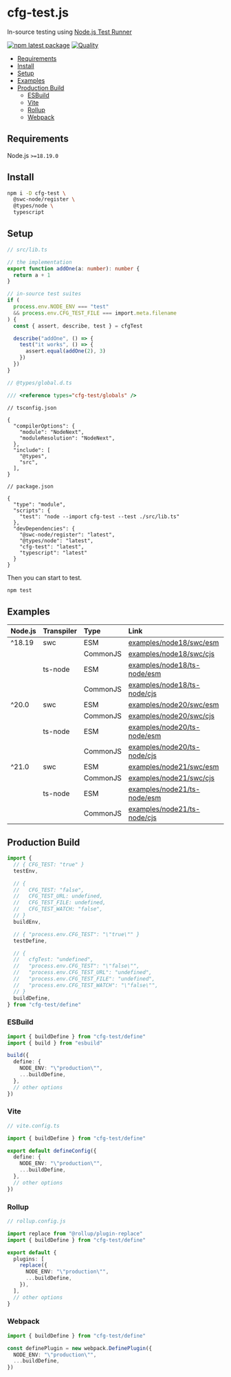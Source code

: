 # cfg-test.js

In-source testing using [Node.js Test Runner](https://nodejs.org/api/test.html)

[![npm latest package](https://img.shields.io/npm/v/cfg-test/latest.svg)](https://www.npmjs.com/package/cfg-test)
[![Quality](https://github.com/tai-kun/cfg-test.js/actions/workflows/quality.yaml/badge.svg)](https://github.com/tai-kun/cfg-test.js/actions/workflows/quality.yaml)

- [Requirements](#requirements)
- [Install](#install)
- [Setup](#setup)
- [Examples](#examples)
- [Production Build](#production-build)
  - [ESBuild](#esbuild)
  - [Vite](#vite)
  - [Rollup](#rollup)
  - [Webpack](#webpack)

## Requirements

Node.js `>=18.19.0`

## Install

```bash
npm i -D cfg-test \
  @swc-node/register \
  @types/node \
  typescript
```

## Setup

```ts
// src/lib.ts

// the implementation
export function addOne(a: number): number {
  return a + 1
}

// in-source test suites
if (
  process.env.NODE_ENV === "test"
  && process.env.CFG_TEST_FILE === import.meta.filename
) {
  const { assert, describe, test } = cfgTest

  describe("addOne", () => {
    test("it works", () => {
      assert.equal(addOne(2), 3)
    })
  })
}
```

```ts
// @types/global.d.ts

/// <reference types="cfg-test/globals" />
```

```json5
// tsconfig.json

{
  "compilerOptions": {
    "module": "NodeNext",
    "moduleResolution": "NodeNext",
  },
  "include": [
    "@types",
    "src",
  ],
}
```

```json5
// package.json

{
  "type": "module",
  "scripts": {
    "test": "node --import cfg-test --test ./src/lib.ts"
  },
  "devDependencies": {
    "@swc-node/register": "latest",
    "@types/node": "latest",
    "cfg-test": "latest",
    "typescript": "latest"
  }
}
```

Then you can start to test.

```bash
npm test
```

## Examples

|Node.js|Transpiler|Type    |Link                                                      |
|:------|:---------|:-------|:---------------------------------------------------------|
|^18.19 |swc       |ESM     |[examples/node18/swc/esm](examples/node18/swc/esm)        |
|       |          |CommonJS|[examples/node18/swc/cjs](examples/node18/swc/cjs)        |
|       |ts-node   |ESM     |[examples/node18/ts-node/esm](examples/node18/ts-node/esm)|
|       |          |CommonJS|[examples/node18/ts-node/cjs](examples/node18/ts-node/cjs)|
|^20.0  |swc       |ESM     |[examples/node20/swc/esm](examples/node20/swc/esm)        |
|       |          |CommonJS|[examples/node20/swc/cjs](examples/node20/swc/cjs)        |
|       |ts-node   |ESM     |[examples/node20/ts-node/esm](examples/node20/ts-node/esm)|
|       |          |CommonJS|[examples/node20/ts-node/cjs](examples/node20/ts-node/cjs)|
|^21.0  |swc       |ESM     |[examples/node21/swc/esm](examples/node21/swc/esm)        |
|       |          |CommonJS|[examples/node21/swc/cjs](examples/node21/swc/cjs)        |
|       |ts-node   |ESM     |[examples/node21/ts-node/esm](examples/node21/ts-node/esm)|
|       |          |CommonJS|[examples/node21/ts-node/cjs](examples/node21/ts-node/cjs)|

## Production Build

```ts
import {
  // { CFG_TEST: "true" }
  testEnv,

  // {
  //   CFG_TEST: "false",
  //   CFG_TEST_URL: undefined,
  //   CFG_TEST_FILE: undefined,
  //   CFG_TEST_WATCH: "false",
  // }
  buildEnv,

  // { "process.env.CFG_TEST": "\"true\"" }
  testDefine,

  // {
  //   cfgTest: "undefined",
  //   "process.env.CFG_TEST": "\"false\"",
  //   "process.env.CFG_TEST_URL": "undefined",
  //   "process.env.CFG_TEST_FILE": "undefined",
  //   "process.env.CFG_TEST_WATCH": "\"false\"",
  // }
  buildDefine,
} from "cfg-test/define"
```

### ESBuild

```ts
import { buildDefine } from "cfg-test/define"
import { build } from "esbuild"

build({
  define: {
    NODE_ENV: "\"production\"",
    ...buildDefine,
  },
  // other options
})
```

### Vite

```ts
// vite.config.ts

import { buildDefine } from "cfg-test/define"

export default defineConfig({
  define: { 
    NODE_ENV: "\"production\"",
    ...buildDefine,
  }, 
  // other options
})
```

### Rollup

```ts
// rollup.config.js

import replace from "@rollup/plugin-replace"
import { buildDefine } from "cfg-test/define"

export default {
  plugins: [
    replace({ 
      NODE_ENV: "\"production\"",
      ...buildDefine,
    }),
  ],
  // other options
}
```

### Webpack

```ts
import { buildDefine } from "cfg-test/define"

const definePlugin = new webpack.DefinePlugin({
  NODE_ENV: "\"production\"",
  ...buildDefine,
})
```
